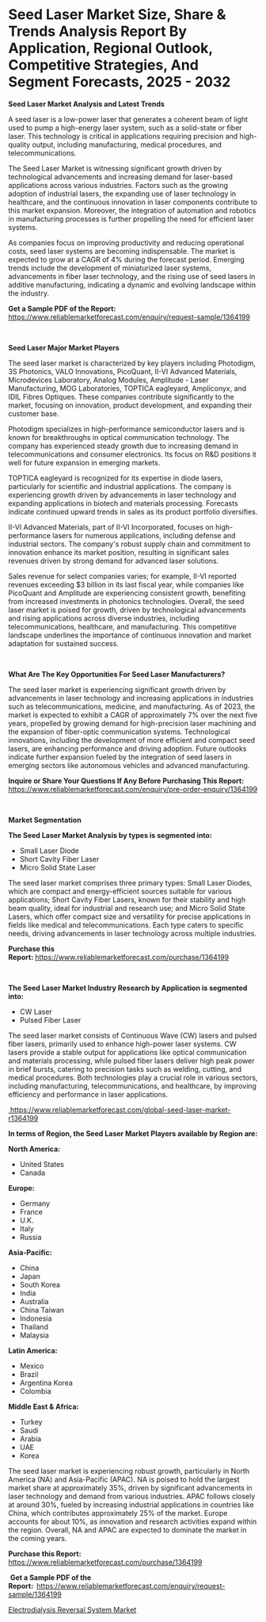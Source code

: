 <p><h1>Seed Laser Market Size, Share & Trends Analysis Report By Application, Regional Outlook, Competitive Strategies, And Segment Forecasts, 2025 - 2032</h1></p><p><strong>Seed Laser Market Analysis and Latest Trends</strong></p>
<p><p>A seed laser is a low-power laser that generates a coherent beam of light used to pump a high-energy laser system, such as a solid-state or fiber laser. This technology is critical in applications requiring precision and high-quality output, including manufacturing, medical procedures, and telecommunications.</p><p>The Seed Laser Market is witnessing significant growth driven by technological advancements and increasing demand for laser-based applications across various industries. Factors such as the growing adoption of industrial lasers, the expanding use of laser technology in healthcare, and the continuous innovation in laser components contribute to this market expansion. Moreover, the integration of automation and robotics in manufacturing processes is further propelling the need for efficient laser systems.</p><p>As companies focus on improving productivity and reducing operational costs, seed laser systems are becoming indispensable. The market is expected to grow at a CAGR of 4% during the forecast period. Emerging trends include the development of miniaturized laser systems, advancements in fiber laser technology, and the rising use of seed lasers in additive manufacturing, indicating a dynamic and evolving landscape within the industry.</p></p>
<p><strong>Get a Sample PDF of the Report:&nbsp;</strong> <a href="https://www.reliablemarketforecast.com/enquiry/request-sample/1364199?utm_campaign=3103&utm_medium=2&utm_source=Github&utm_content=ia&utm_term=10042025&utm_id=seed-laser">https://www.reliablemarketforecast.com/enquiry/request-sample/1364199</a></p>
<p>&nbsp;</p>
<p><strong>Seed Laser Major Market Players</strong></p>
<p><p>The seed laser market is characterized by key players including Photodigm, 3S Photonics, VALO Innovations, PicoQuant, II-VI Advanced Materials, Microdevices Laboratory, Analog Modules, Amplitude - Laser Manufacturing, MOG Laboratories, TOPTICA eagleyard, Ampliconyx, and IDIL Fibres Optiques. These companies contribute significantly to the market, focusing on innovation, product development, and expanding their customer base.</p><p>Photodigm specializes in high-performance semiconductor lasers and is known for breakthroughs in optical communication technology. The company has experienced steady growth due to increasing demand in telecommunications and consumer electronics. Its focus on R&D positions it well for future expansion in emerging markets.</p><p>TOPTICA eagleyard is recognized for its expertise in diode lasers, particularly for scientific and industrial applications. The company is experiencing growth driven by advancements in laser technology and expanding applications in biotech and materials processing. Forecasts indicate continued upward trends in sales as its product portfolio diversifies.</p><p>II-VI Advanced Materials, part of II-VI Incorporated, focuses on high-performance lasers for numerous applications, including defense and industrial sectors. The company's robust supply chain and commitment to innovation enhance its market position, resulting in significant sales revenues driven by strong demand for advanced laser solutions.</p><p>Sales revenue for select companies varies; for example, II-VI reported revenues exceeding $3 billion in its last fiscal year, while companies like PicoQuant and Amplitude are experiencing consistent growth, benefiting from increased investments in photonics technologies. Overall, the seed laser market is poised for growth, driven by technological advancements and rising applications across diverse industries, including telecommunications, healthcare, and manufacturing. This competitive landscape underlines the importance of continuous innovation and market adaptation for sustained success.</p></p>
<p>&nbsp;</p>
<p><strong>What Are The Key Opportunities For Seed Laser Manufacturers?</strong></p>
<p><p>The seed laser market is experiencing significant growth driven by advancements in laser technology and increasing applications in industries such as telecommunications, medicine, and manufacturing. As of 2023, the market is expected to exhibit a CAGR of approximately 7% over the next five years, propelled by growing demand for high-precision laser machining and the expansion of fiber-optic communication systems. Technological innovations, including the development of more efficient and compact seed lasers, are enhancing performance and driving adoption. Future outlooks indicate further expansion fueled by the integration of seed lasers in emerging sectors like autonomous vehicles and advanced manufacturing.</p></p>
<p><strong>Inquire or Share Your Questions If Any Before Purchasing This Report:</strong> <a href="https://www.reliablemarketforecast.com/enquiry/pre-order-enquiry/1364199?utm_campaign=3103&utm_medium=2&utm_source=Github&utm_content=ia&utm_term=10042025&utm_id=seed-laser">https://www.reliablemarketforecast.com/enquiry/pre-order-enquiry/1364199</a></p>
<p>&nbsp;</p>
<p><strong>Market Segmentation</strong></p>
<p><strong>The Seed Laser Market Analysis by types is segmented into:</strong></p>
<p><ul><li>Small Laser Diode</li><li>Short Cavity Fiber Laser</li><li>Micro Solid State Laser</li></ul></p>
<p><p>The seed laser market comprises three primary types: Small Laser Diodes, which are compact and energy-efficient sources suitable for various applications; Short Cavity Fiber Lasers, known for their stability and high beam quality, ideal for industrial and research use; and Micro Solid State Lasers, which offer compact size and versatility for precise applications in fields like medical and telecommunications. Each type caters to specific needs, driving advancements in laser technology across multiple industries.</p></p>
<p><strong>Purchase this Report:&nbsp;</strong><a href="https://www.reliablemarketforecast.com/purchase/1364199?utm_campaign=3103&utm_medium=2&utm_source=Github&utm_content=ia&utm_term=10042025&utm_id=seed-laser">https://www.reliablemarketforecast.com/purchase/1364199</a></p>
<p>&nbsp;</p>
<p><strong>The Seed Laser Market Industry Research by Application is segmented into:</strong></p>
<p><ul><li>CW Laser</li><li>Pulsed Fiber Laser</li></ul></p>
<p><p>The seed laser market consists of Continuous Wave (CW) lasers and pulsed fiber lasers, primarily used to enhance high-power laser systems. CW lasers provide a stable output for applications like optical communication and materials processing, while pulsed fiber lasers deliver high peak power in brief bursts, catering to precision tasks such as welding, cutting, and medical procedures. Both technologies play a crucial role in various sectors, including manufacturing, telecommunications, and healthcare, by improving efficiency and performance in laser applications.</p></p>
<p><a href="https://www.reliablemarketforecast.com/global-seed-laser-market-r1364199?utm_campaign=3103&utm_medium=2&utm_source=Github&utm_content=ia&utm_term=10042025&utm_id=seed-laser">&nbsp;https://www.reliablemarketforecast.com/global-seed-laser-market-r1364199</a></p>
<p><strong>In terms of Region, the Seed Laser Market Players available by Region are:</strong></p>
<p>
    <p> <strong> North America: </strong>
        <ul>
            <li>United States</li>
            <li>Canada</li>
        </ul>
        </p> 
    <p> <strong> Europe: </strong>
        <ul>
            <li>Germany</li>
            <li>France</li>
            <li>U.K.</li>
            <li>Italy</li>
            <li>Russia</li>
        </ul>
        </p> 
    <p> <strong> Asia-Pacific: </strong>
        <ul>
            <li>China</li>
            <li>Japan</li>
            <li>South Korea</li>
            <li>India</li>
            <li>Australia</li>
            <li>China Taiwan</li>
            <li>Indonesia</li>
            <li>Thailand</li>
            <li>Malaysia</li>
        </ul>
        </p> 
    <p> <strong> Latin America: </strong>
        <ul>
            <li>Mexico</li>
            <li>Brazil</li>
            <li>Argentina Korea</li>
            <li>Colombia</li>
        </ul>
        </p> 
    <p> <strong> Middle East & Africa: </strong>
        <ul>
            <li>Turkey</li>
            <li>Saudi</li>
            <li>Arabia</li>
            <li>UAE</li>
            <li>Korea</li>
        </ul>
    </p>
    </p>
<p><p>The seed laser market is experiencing robust growth, particularly in North America (NA) and Asia-Pacific (APAC). NA is poised to hold the largest market share at approximately 35%, driven by significant advancements in laser technology and demand from various industries. APAC follows closely at around 30%, fueled by increasing industrial applications in countries like China, which contributes approximately 25% of the market. Europe accounts for about 10%, as innovation and research activities expand within the region. Overall, NA and APAC are expected to dominate the market in the coming years.</p></p>
<p><strong>Purchase this Report: </strong><a href="https://www.reliablemarketforecast.com/purchase/1364199?utm_campaign=3103&utm_medium=2&utm_source=Github&utm_content=ia&utm_term=10042025&utm_id=seed-laser">https://www.reliablemarketforecast.com/purchase/1364199</a></p>
<p>&nbsp;<strong>Get a Sample PDF of the Report:&nbsp;&nbsp;</strong><a href="https://www.reliablemarketforecast.com/enquiry/request-sample/1364199?utm_campaign=3103&utm_medium=2&utm_source=Github&utm_content=ia&utm_term=10042025&utm_id=seed-laser">https://www.reliablemarketforecast.com/enquiry/request-sample/1364199</a></p>
<p><strong></strong></p>
<p><p><a href="https://github.com/nagateyisu29/Market-Research-Report-List-1/blob/main/electrodialysis-reversal-system-market.md?utm_campaign=3103&utm_medium=2&utm_source=Github&utm_content=ia&utm_term=10042025&utm_id=seed-laser">Electrodialysis Reversal System Market</a></p></p>